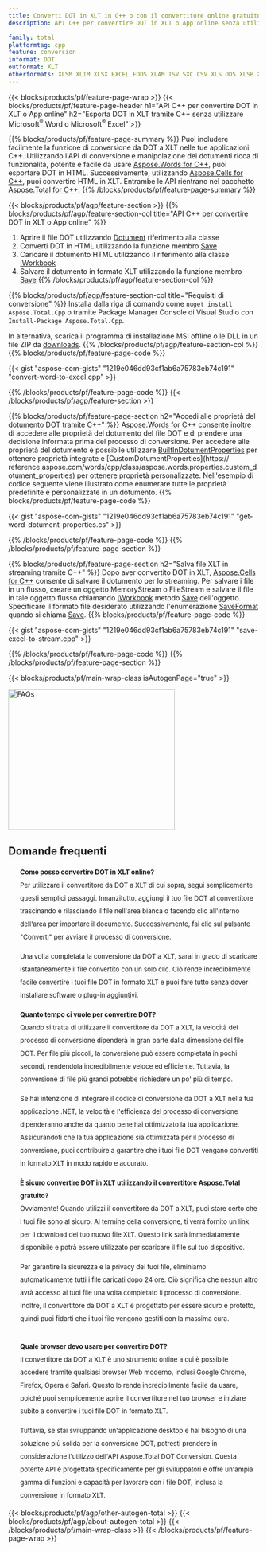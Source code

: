 ```yaml
---
title: Converti DOT in XLT in C++ o con il convertitore online gratuito
description: API C++ per convertire DOT in XLT o App online senza utilizzare Microsoft Word o Microsoft Excel o in linea. Prova rapidamente il convertitore online gratuito da POT a CSV prima di integrare il codice.

family: total
platformtag: cpp
feature: conversion
informat: DOT
outformat: XLT
otherformats: XLSM XLTM XLSX EXCEL FODS XLAM TSV SXC CSV XLS ODS XLSB XLTX DIF
---
```

{{< blocks/products/pf/feature-page-wrap >}}
{{< blocks/products/pf/feature-page-header h1="API C++ per convertire DOT in XLT o App online" h2="Esporta DOT in XLT tramite C++ senza utilizzare Microsoft<sup>&reg;</sup> Word o Microsoft<sup>&reg;</sup> Excel" >}}

{{% blocks/products/pf/feature-page-summary %}}
Puoi includere facilmente la funzione di conversione da DOT a XLT nelle tue applicazioni C++. Utilizzando l'API di conversione e manipolazione dei dotumenti ricca di funzionalità, potente e facile da usare [Aspose.Words for C++](https://products.aspose.com/words/cpp/), puoi esportare DOT in HTML. Successivamente, utilizzando [Aspose.Cells for C++](https://products.aspose.com/cells/cpp/), puoi convertire HTML in XLT. Entrambe le API rientrano nel pacchetto [Aspose.Total for C++](https://products.aspose.com/total/cpp/). 
{{% /blocks/products/pf/feature-page-summary  %}}

{{< blocks/products/pf/agp/feature-section >}}
{{% blocks/products/pf/agp/feature-section-col title="API C++ per convertire DOT in XLT o App online" %}}
1. Aprire il file DOT utilizzando [Dotument](https://reference.aspose.com/words/cpp/class/aspose.words.dotument) riferimento alla classe
2. Converti DOT in HTML utilizzando la funzione membro [Save](https://reference.aspose.com/words/cpp/class/aspose.words.dotument#save_string_saveformat)
3. Caricare il dotumento HTML utilizzando il riferimento alla classe [IWorkbook](https://reference.aspose.com/cells/cpp/class/aspose.cells.i_workbook)
4. Salvare il dotumento in formato XLT utilizzando la funzione membro [Save](https://reference.aspose.com/cells/cpp/class/aspose.cells.i_workbook#a5dc7de23f7ceba76a05dc1d49f51502e)
{{% /blocks/products/pf/agp/feature-section-col %}}

{{% blocks/products/pf/agp/feature-section-col title="Requisiti di conversione" %}}
Installa dalla riga di comando come ```nuget install Aspose.Total.Cpp``` o tramite Package Manager Console di Visual Studio con ```Install-Package Aspose.Total.Cpp```.

In alternativa, scarica il programma di installazione MSI offline o le DLL in un file ZIP da [downloads](https://releases.aspose.com/total/cpp).
{{% /blocks/products/pf/agp/feature-section-col %}}
{{% blocks/products/pf/feature-page-code %}}

{{< gist "aspose-com-gists" "1219e046dd93cf1ab6a75783eb74c191" "convert-word-to-excel.cpp" >}}



{{% /blocks/products/pf/feature-page-code %}}
{{< /blocks/products/pf/agp/feature-section >}}

{{% blocks/products/pf/feature-page-section  h2="Accedi alle proprietà del dotumento DOT tramite C++" %}}
[Aspose.Words for C++](https://products.aspose.com/words/cpp/) consente inoltre di accedere alle proprietà del dotumento del file DOT e di prendere una decisione informata prima del processo di conversione. Per accedere alle proprietà del dotumento è possibile utilizzare [BuiltInDotumentProperties](https://reference.aspose.com/words/cpp/class/aspose.words.properties.built_in_dotument_properties) per ottenere proprietà integrate e [CustomDotumentProperties](https:// reference.aspose.com/words/cpp/class/aspose.words.properties.custom_dotument_properties) per ottenere proprietà personalizzate. Nell'esempio di codice seguente viene illustrato come enumerare tutte le proprietà predefinite e personalizzate in un dotumento.
{{% blocks/products/pf/feature-page-code %}}

{{< gist "aspose-com-gists" "1219e046dd93cf1ab6a75783eb74c191" "get-word-dotument-properties.cs" >}}

{{% /blocks/products/pf/feature-page-code  %}}
{{% /blocks/products/pf/feature-page-section %}}

{{% blocks/products/pf/feature-page-section  h2="Salva file XLT in streaming tramite C++" %}}
Dopo aver convertito DOT in XLT, [Aspose.Cells for C++](https://products.aspose.com/cells/cpp/) consente di salvare il dotumento per lo streaming. Per salvare i file in un flusso, creare un oggetto MemoryStream o FileStream e salvare il file in tale oggetto flusso chiamando [IWorkbook](https://reference.aspose.com/cells/cpp/class/aspose.cells.i_workbook) metodo [Save](https://reference.aspose.com/cells/cpp/class/aspose.cells.i_workbook#a77072cfb929787df9ad1f38b02f58349) dell'oggetto. Specificare il formato file desiderato utilizzando l'enumerazione [SaveFormat](https://reference.aspose.com/cells/cpp/namespace/aspose.cells#a11cae527e4e68f1adcac8f47ea64481a) quando si chiama [Save](https://reference.aspose.com/cells/cpp/class/aspose.cells.i_workbook#a77072cfb929787df9ad1f38b02f58349).
{{% blocks/products/pf/feature-page-code %}}

{{< gist "aspose-com-gists" "1219e046dd93cf1ab6a75783eb74c191" "save-excel-to-stream.cpp" >}}

{{% /blocks/products/pf/feature-page-code  %}}
{{% /blocks/products/pf/feature-page-section %}}

{{< blocks/products/pf/main-wrap-class isAutogenPage="true" >}}
<style>.howtolist li{margin-right: 0!important;line-height: 26px;position: relative;margin-bottom: 10px;font-size: 13px;list-style-type: none;}</style>
<div class="col-md-12 tl bg-gray-dark howtolist section">
  <a class="anchor" name="faqpage"></a>
  <div class="container tl dflex" itemscope="" itemtype="https://schema.org/FAQPage">
      <div class="col-md-4 howtosectiongfx">
          <img class="social-panel-hide-on-mobile" src="https://www.groupdocs.cloud/templates/brand/images/groupdocs/conversion/groupdocs_conversion-brand.png" alt="FAQs" width="335" height="283">
      </div>
      <div class="howtosection col-md-8">
          <div>
              <h2>Domande frequenti</h2>
              <ul>
                  <li itemscope="" itemprop="mainEntity" itemtype="https://schema.org/Question">
                      <div>
                          <span itemprop="name"><b>Come posso convertire DOT in XLT online?</b></span>
                      </div>
                      <div itemscope="" itemprop="acceptedAnswer" itemtype="https://schema.org/Answer">
                          <span itemprop="text">Per utilizzare il convertitore da DOT a XLT di cui sopra, segui semplicemente questi semplici passaggi. Innanzitutto, aggiungi il tuo file DOT al convertitore trascinando e rilasciando il file nell'area bianca o facendo clic all'interno dell'area per importare il documento. Successivamente, fai clic sul pulsante "Converti" per avviare il processo di conversione.<br />

Una volta completata la conversione da DOT a XLT, sarai in grado di scaricare istantaneamente il file convertito con un solo clic. Ciò rende incredibilmente facile convertire i tuoi file DOT in formato XLT e puoi fare tutto senza dover installare software o plug-in aggiuntivi.</span>
                      </div>
                  </li>
                  <li itemscope="" itemprop="mainEntity" itemtype="https://schema.org/Question">
                      <div>
                          <span itemprop="name"><b>Quanto tempo ci vuole per convertire DOT?</b></span>
                      </div>
                      <div itemscope="" itemprop="acceptedAnswer" itemtype="https://schema.org/Answer">
                          <span itemprop="text">Quando si tratta di utilizzare il convertitore da DOT a XLT, la velocità del processo di conversione dipenderà in gran parte dalla dimensione del file DOT. Per file più piccoli, la conversione può essere completata in pochi secondi, rendendola incredibilmente veloce ed efficiente. Tuttavia, la conversione di file più grandi potrebbe richiedere un po' più di tempo.<br />

Se hai intenzione di integrare il codice di conversione da DOT a XLT nella tua applicazione .NET, la velocità e l'efficienza del processo di conversione dipenderanno anche da quanto bene hai ottimizzato la tua applicazione. Assicurandoti che la tua applicazione sia ottimizzata per il processo di conversione, puoi contribuire a garantire che i tuoi file DOT vengano convertiti in formato XLT in modo rapido e accurato.</span>
                      </div>
                  </li>
                  <li itemscope="" itemprop="mainEntity" itemtype="https://schema.org/Question">
                      <div>
                          <span itemprop="name"><b>È sicuro convertire DOT in XLT utilizzando il convertitore Aspose.Total gratuito?</b></span>
                      </div>
                      <div itemscope="" itemprop="acceptedAnswer" itemtype="https://schema.org/Answer">
                          <span itemprop="text">Ovviamente! Quando utilizzi il convertitore da DOT a XLT, puoi stare certo che i tuoi file sono al sicuro. Al termine della conversione, ti verrà fornito un link per il download del tuo nuovo file XLT. Questo link sarà immediatamente disponibile e potrà essere utilizzato per scaricare il file sul tuo dispositivo.<br />

Per garantire la sicurezza e la privacy dei tuoi file, eliminiamo automaticamente tutti i file caricati dopo 24 ore. Ciò significa che nessun altro avrà accesso ai tuoi file una volta completato il processo di conversione. Inoltre, il convertitore da DOT a XLT è progettato per essere sicuro e protetto, quindi puoi fidarti che i tuoi file vengono gestiti con la massima cura.</span>
                      </div>
                  </li>                 
                  <li itemscope="" itemprop="mainEntity" itemtype="https://schema.org/Question">
                      <div>
                          <span itemprop="name"><b>Quale browser devo usare per convertire DOT?</b></span>
                      </div>
                      <div itemscope="" itemprop="acceptedAnswer" itemtype="https://schema.org/Answer">
                          <span itemprop="text">Il convertitore da DOT a XLT è uno strumento online a cui è possibile accedere tramite qualsiasi browser Web moderno, inclusi Google Chrome, Firefox, Opera e Safari. Questo lo rende incredibilmente facile da usare, poiché puoi semplicemente aprire il convertitore nel tuo browser e iniziare subito a convertire i tuoi file DOT in formato XLT.<br />

Tuttavia, se stai sviluppando un'applicazione desktop e hai bisogno di una soluzione più solida per la conversione DOT, potresti prendere in considerazione l'utilizzo dell'API Aspose.Total DOT Conversion. Questa potente API è progettata specificamente per gli sviluppatori e offre un'ampia gamma di funzioni e capacità per lavorare con i file DOT, inclusa la conversione in formato XLT.</span>
                      </div>
                  </li>
              </ul>
          </div>
      </div>
  </div>
{{< blocks/products/pf/agp/other-autogen-total >}}
{{< blocks/products/pf/agp/about-autogen-total >}}
{{< /blocks/products/pf/main-wrap-class >}}
{{< /blocks/products/pf/feature-page-wrap >}}